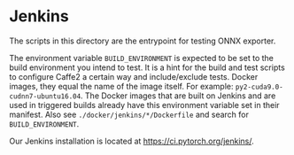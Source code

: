 # Jenkins

The scripts in this directory are the entrypoint for testing ONNX exporter.

The environment variable `BUILD_ENVIRONMENT` is expected to be set to
the build environment you intend to test. It is a hint for the build
and test scripts to configure Caffe2 a certain way and include/exclude
tests. Docker images, they equal the name of the image itself. For
example: `py2-cuda9.0-cudnn7-ubuntu16.04`. The Docker images that are
built on Jenkins and are used in triggered builds already have this
environment variable set in their manifest. Also see
`./docker/jenkins/*/Dockerfile` and search for `BUILD_ENVIRONMENT`.

Our Jenkins installation is located at https://ci.pytorch.org/jenkins/.
